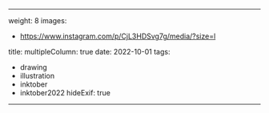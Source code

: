 
---
weight: 8
images:
- https://www.instagram.com/p/CjL3HDSvg7g/media/?size=l

title:
multipleColumn: true
date: 2022-10-01
tags:
- drawing
- illustration
- inktober
- inktober2022
hideExif: true
---

